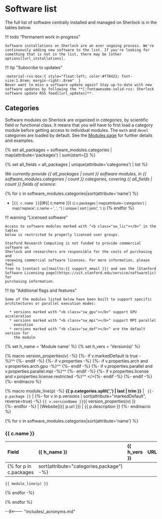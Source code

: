 <link rel="alternate" type="application/rss+xml" href="/docs/software/updates.xml">

# Software list

The full list of software centrally installed and managed on Sherlock is in the
tables below.

!!! todo "Permanent work in progress"

    Software installations on Sherlock are an ever ongoing process. We're
    continuously adding new software to the list. If you're looking for
    something that is not in the list, there may be [other
    options][url_installations].

!!! tip "Subscribe to updates"

    :material-rss-box:{ style="float:left; color:#f78422; font-size:1.8rem; margin-right:.8rem"  }
    Never want to miss a software update again? Stay up-to-date with new
    software updates by following the **[:fontawesome-solid-rss: Sherlock
    software update RSS feed][url_updates]**.


## Categories

Software modules on Sherlock are organized in *categories*, by scientific field
or functional class. It means that you will have to first load a category
module before getting access to individual modules.  The `math` and `devel`
categories are loaded by default. See the [Modules page][url_modules] for
further details and examples.

{% set all_packages =  software_modules.categories |
                       map(attribute='packages') | sum(start=[]) %}

{% set all_fields   =  all_packages |
                       unique(attribute='categories') | list %}

_We currently provide {{ all_packages | count }} software modules, in {{
software_modules.categories | count }} categories, covering {{ all_fields |
count }} fields of science:_


<!-- markdownlint-disable MD032 -->
{% for c in software_modules.categories|sort(attribute='name') %}
* [`{{ c.name }}`](#{{ c.name }}) <small>
    {{ c.packages | map(attribute='categories')
                  | map('replace', c.name ~ ', ', '')
                  | unique | sort | join(', ') }}
  </small>
{% endfor %}
<!-- markdownlint-enable MD032 -->

!!! warning "Licensed software"

    Access to software modules marked with ^<b class="sw_lic"></b>^ in the tables
    below is restricted to properly licensed user groups.

    Stanford Research Computing is not funded to provide commercial software on
    Sherlock and researchers are responsible for the costs of purchasing and
    renewing commercial software licenses. For more information, please feel
    free to [contact us](mailto:{{ support_email }}) and see the [Stanford
    Software Licensing page](https://uit.stanford.edu/service/softwarelic) for
    purchasing information.


!!! tip "Additional flags and features"

    Some of the modules listed below have been built to support specific
    architectures or parallel execution modes:

      * versions marked with ^<b class="sw_gpu"></b>^ support GPU acceleration
      * versions marked with ^<b class="sw_mpi"></b>^ support MPI parallel
        execution
      * versions marked with ^<b class="sw_def"></b>^ are the default version for
        the module

<!-- markdownlint-disable MD013 -->
{% set h_name = '<img style="float:left;min-width:110px;visibility:hidden"/>Module&nbsp;name' %}
{% set h_vers = '<img style="float:left;min-width:90px;visibility:hidden"/>Version(s)' %}

{% macro version_properties(v) -%}
    {%- if v.markedDefault is true -%}^<b class="sw_def"></b>^&nbsp;{%- endif -%}
    {%- if v.properties -%}
        {%- if v.properties.arch     and v.properties.arch.gpu     -%}^<b class="sw_gpu"></b>^&nbsp;{%- endif -%}
        {%- if v.properties.parallel and v.properties.parallel.mpi -%}^<b class="sw_mpi"></b>^&nbsp;{%- endif -%}
        {%- if v.properties.license  and v.properties.license.restricted -%}^<b class="sw_lic"></b>^&nbsp;</>{%- endif -%}
    {%- endif -%}
{%- endmacro %}
<!-- markdownlint-enable MD013 -->

<!-- markdownlint-disable MD038 -->
{% macro module_line(p) -%}
    **{{ p.categories.split(',') | last | trim }}** | <a id="{{ p.package }}">`
    {{- p.package }}`</a> |
    {%- for v in p.versions | sort(attribute="markedDefault", reverse=true) -%}
      `{{ v.versionName }}`{{ version_properties(v) }}<br/>
    {%- endfor -%}
    | [Website]({{ p.url }}) | {{ p.description }}
{%- endmacro %}
<!-- markdownlint-enable MD038 -->


{% for c in software_modules.categories|sort(attribute='name') %}

### **{{ c.name  }}**

Field | {{ h_name }} | {{ h_vers }} | URL | Description
:---- | :----------- | :----------- | :-- | :----------
  {% for p in c.packages | sort(attribute="categories,package") -%}
    {{ module_line(p) }}
  {% endfor -%}

{% endfor %}


[comment]: #  (link URLs -----------------------------------------------------)

[url_modules]:          modules.md
[url_installations]:    index.md#installation-requests
[url_updates]:          updates.xml


--8<--- "includes/_acronyms.md"
